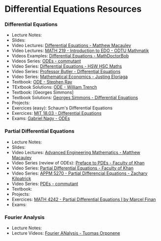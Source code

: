 # Differential Equations Resources

### Differential Equations

- Lecture Notes:
- Slides:
- Video Lectures: [Differential Equations - Matthew Macauley](https://www.youtube.com/playlist?list=PLwV-9DG53NDz3o_g5QS3s9QWJX2wtAYPH)
- Video Lectures: [MATH 219 - Introduction to EDO - ODTU Mathmatik](https://www.youtube.com/playlist?list=PLg5e5HUyMbQVPbnc1KpnHRMfuycFg_BL_)
- Videos Examples: [Differential Equations - MathDoctorBob](https://www.youtube.com/playlist?list=PLA7FDE7518E52863A)
- Videos Series: [ODEs - commutant](https://www.youtube.com/playlist?list=PLwIFHT1FWIUJYuP5y6YEM4WWrY4kEmIuS)
- Video Series: [Differential Equations - HSW HSC Maths](https://www.youtube.com/playlist?list=PLxQSlOe-wlgBptbW_OVRCXcE99cDFjky_)
- Video Series: [Professor Butler - Differential Equations](https://www.calc4.org/in-person-fall-2021)
- Video Series: [Mathematical Economics - Justing Eloriaga](https://www.youtube.com/playlist?list=PLEuzmtv9IuT8lakxmqof9z2AC-piWlFOo)
- Textbook: [ODE - Stephen Ray](https://freebooks.dp.la/collection/groups/book/URI%2Furn%3Auuid%3Ae46a68f9-3e84-4999-b9f6-18c3dfb2faca)
- TExtbook Solutions: [ODE - William Trench](https://digitalcommons.usf.edu/cgi/viewcontent.cgi?article=1009&context=oa_textbooks)
- Textbook: [Georges Simmons]
- Textbook Solutions: [Georges Simmons - Differential Equations](https://www.studocu.com/in/document/birla-institute-of-technology-and-science-pilani/differential-equation/424580021-george-f-simmons-differential-equations-with-applications-and-historical-notes-mc-graw-hill-science-1991-solutions-pdf/9247025)
- Projects:
- Exercices (easy): Schaum's Differential Equations
- Exercices: [MIT 18.03 - Differential Equations](https://ocw.mit.edu/courses/mathematics/18-03-differential-equations-spring-2010/recitations/)
- Exams: [Gabriel Nagy - ODEs](https://users.math.msu.edu/users/gnagy/teaching/12-spring/mth235/syllabus.html)

### Partial Differential Equations

- Lecture Notes:
- Slides:
- Video Lectures: [Advanced Engineering Mathematics - Matthew Macauley](https://www.youtube.com/playlist?list=PLwV-9DG53NDzJ32JwfCQLpbdK5Ys4bM4P)
- Video Series (review of ODEs): [Preface to PDEs - Faculty of Khan](https://www.youtube.com/playlist?list=PLdgVBOaXkb9ATVsK2Q84ghjBgIk5faHNc)
- Video Series: [Partial Differential Equations - Faculty of Khan](https://www.youtube.com/playlist?list=PLdgVBOaXkb9Ab7UM8sCfQWgdbzxkXTNVD)
- Video Series: [APPM 5270 - Partial Differencial Equations - Zachary Kilpatrick](https://www.youtube.com/playlist?list=PL4_HaqNP05XamqgNB5vNFbs_5SDyKTwTF)
- Video Series: [PDEs - commutant](https://www.youtube.com/playlist?list=PLF6061160B55B0203)
- Textbook:
- Projects:
- Exercices: [MATH 4242 - Partial Differential Equations I by Marcel Finan](https://faculty.atu.edu/mfinan/4343/ann.html)
- Exams:

### Fourier Analysis

- Lecture Notes: 
- Lecture Videos: [Fourier ANalysis - Tuomas Orponene](https://www.youtube.com/playlist?list=PLwQ07p7KVHJz6JEMxvNQD3rEYmANogqWH)



